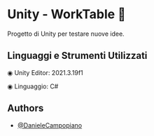 # Unity - WorkTable 🔧

Progetto di Unity per testare nuove idee.

## Linguaggi e Strumenti Utilizzati

◉ Unity Editor: 2021.3.19f1

◉ Linguaggio: C#

## Authors

- [@DanieleCampopiano](https://github.com/DanieleCampopiano)

